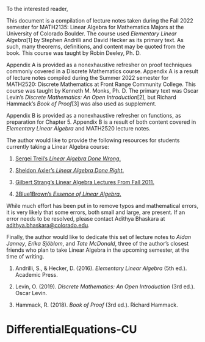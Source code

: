 To the interested reader,  
  
This document is a compilation of lecture notes taken during the Fall
2022 semester for MATH2135: Linear Algebra for Mathematics Majors at the
University of Colorado Boulder. The course used *Elementary Linear
Algebra*\[1\] by Stephen Andrilli and David Hecker as its primary text.
As such, many theorems, definitions, and content may be quoted from the
book. This course was taught by Robin Deeley, Ph. D.  
  
Appendix A is provided as a nonexhaustive
refresher on proof techniques commonly covered in a Discrete Mathematics
course. Appendix A is a result of lecture
notes compiled during the Summer 2022 semester for MATH2520: Discrete
Mathematics at Front Range Community College. This course was taught by
Kenneth M. Monks, Ph. D. The primary text was Oscar Levin’s *Discrete
Mathematics: An Open Introduction*\[2\], but Richard Hammack’s *Book of
Proof*\[3\] was also used as supplement.  
  
Appendix B is provided as a nonexhaustive
refresher on functions, as preparation for Chapter
5. Appendix B is a result of both content covered in
*Elementary Linear Algebra* and MATH2520 lecture notes.  
  
The author would like to provide the following resources for students
currently taking a Linear Algebra course:

1.  [Sergei Treil’s *Linear Algebra Done
    Wrong*.](https://www.math.brown.edu/streil/papers/LADW/LADW_2017-09-04.pdf)

2.  [Sheldon Axler’s *Linear Algebra Done
    Right*.](https://link.springer.com/book/10.1007/978-3-319-11080-6?utm_medium=affiliate&utm_source=commission_junction_authors&utm_campaign=CONR_BOOKS_ECOM_GL_PHSS_ALWYS_DEEPLINK&utm_content=deeplink&utm_term=PID100197440&CJEVENT=f9f74b076a4c11ed80fe023d0a1c0e0d)

3.  [Gilbert Strang’s Linear Algebra Lectures From
    Fall 2011.](https://youtube.com/playlist?list=PL221E2BBF13BECF6C)

4.  [3Blue1Brown’s *Essence of Linear
    Algebra*.](https://www.youtube.com/playlist?app=desktop&list=PLZHQObOWTQDPD3MizzM2xVFitgF8hE_ab)

  
  
While much effort has been put in to remove typos and mathematical
errors, it is very likely that some errors, both small and large, are
present. If an error needs to be resolved, please contact Adithya
Bhaskara at <adithya.bhaskara@colorado.edu>.  
  
Finally, the author would like to dedicate this set of lecture notes to
*Aidan Janney*, *Erika Sjöblom*, and *Tate McDonald*, three of the
author’s closest friends who plan to take Linear Algebra in the upcoming
semester, at the time of writing.  
  

1.  Andrilli, S., & Hecker, D. (2016). *Elementary Linear Algebra* (5th
    ed.). Academic Press.

2.  Levin, O. (2019). *Discrete Mathematics: An Open Introduction* (3rd
    ed.). Oscar Levin.

3.  Hammack, R. (2018). *Book of Proof* (3rd ed.). Richard Hammack.
# DifferentialEquations-CU
